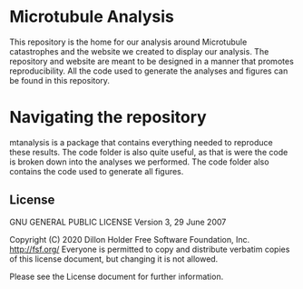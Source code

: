 # Microtubule Analysis
This repository is the home for our analysis around Microtubule catastrophes and the website we created to display our analysis. The repository and website are meant to be designed in a manner that promotes reproducibility.  All the code used to generate the analyses and figures can be found in this repository.

# Navigating the repository
mtanalysis is a package that contains everything needed to reproduce these results.  The code folder is also quite useful, as that is were the code is broken down into the analyses we performed.  The code folder also contains the code used to generate all figures.


## License
GNU GENERAL PUBLIC LICENSE
   Version 3, 29 June 2007

Copyright (C) 2020 Dillon Holder
Free Software Foundation, Inc. <http://fsf.org/>
Everyone is permitted to copy and distribute verbatim copies
of this license document, but changing it is not allowed.

Please see the License document for further information.
